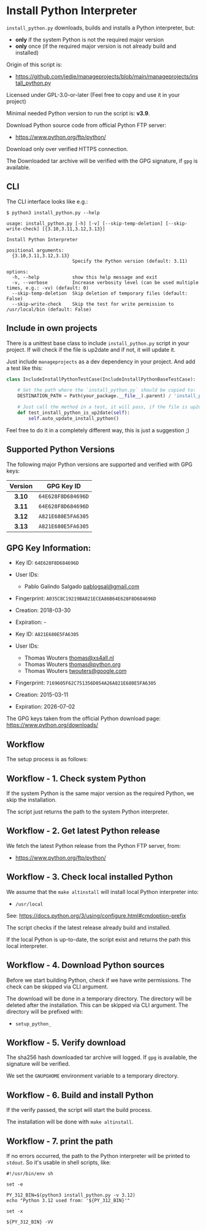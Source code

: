 # Install Python Interpreter

`install_python.py` downloads, builds and installs a Python interpreter, but:
- **only** if the system Python is not the required major version
- **only** once (if the required major version is not already build and installed)

Origin of this script is:
* https://github.com/jedie/manageprojects/blob/main/manageprojects/install_python.py

Licensed under GPL-3.0-or-later (Feel free to copy and use it in your project)

Minimal needed Python version to run the script is: **v3.9**.

Download Python source code from official Python FTP server:
 * https://www.python.org/ftp/python/

Download only over verified HTTPS connection.

The Downloaded tar archive will be verified with the GPG signature, if `gpg` is available.

## CLI

The CLI interface looks like e.g.:
```shell
$ python3 install_python.py --help

usage: install_python.py [-h] [-v] [--skip-temp-deletion] [--skip-write-check] [{3.10,3.11,3.12,3.13}]

Install Python Interpreter

positional arguments:
  {3.10,3.11,3.12,3.13}
                        Specify the Python version (default: 3.11)

options:
  -h, --help            show this help message and exit
  -v, --verbose         Increase verbosity level (can be used multiple times, e.g.: -vv) (default: 0)
  --skip-temp-deletion  Skip deletion of temporary files (default: False)
  --skip-write-check    Skip the test for write permission to /usr/local/bin (default: False)

```

## Include in own projects

There is a unittest base class to include `install_python.py` script in your project.
If will check if the file is up2date and if not, it will update it.

Just include `manageprojects` as a dev dependency in your project.
And add a test like this:

```python
class IncludeInstallPythonTestCase(IncludeInstallPythonBaseTestCase):

    # Set the path where the `install_python.py` should be copied to:
    DESTINATION_PATH = Path(your_package.__file__).parent) / 'install_python.py'

    # Just call the method in a test, it will pass, if the file is up2date:
    def test_install_python_is_up2date(self):
        self.auto_update_install_python()
```

Feel free to do it in a completely different way, this is just a suggestion ;)

## Supported Python Versions

The following major Python versions are supported and verified with GPG keys:

| Version | GPG Key ID |
|:-------:|------------|
| **3.10** | `64E628F8D684696D` |
| **3.11** | `64E628F8D684696D` |
| **3.12** | `A821E680E5FA6305` |
| **3.13** | `A821E680E5FA6305` |

## GPG Key Information:

* Key ID: `64E628F8D684696D`
* User IDs:
  * Pablo Galindo Salgado <pablogsal@gmail.com>
* Fingerprint: `A035C8C19219BA821ECEA86B64E628F8D684696D`
* Creation: 2018-03-30
* Expiration: -


* Key ID: `A821E680E5FA6305`
* User IDs:
  * Thomas Wouters <thomas@xs4all.nl>
  * Thomas Wouters <thomas@python.org>
  * Thomas Wouters <twouters@google.com>
* Fingerprint: `7169605F62C751356D054A26A821E680E5FA6305`
* Creation: 2015-03-11
* Expiration: 2026-07-02


The GPG keys taken from the official Python download page: https://www.python.org/downloads/

## Workflow

The setup process is as follows:

## Workflow - 1. Check system Python

If the system Python is the same major version as the required Python, we skip the installation.

The script just returns the path to the system Python interpreter.

## Workflow - 2. Get latest Python release

We fetch the latest Python release from the Python FTP server, from:
 * https://www.python.org/ftp/python/

## Workflow - 3. Check local installed Python

We assume that the `make altinstall` will install local Python interpreter into:
 * `/usr/local`


See: https://docs.python.org/3/using/configure.html#cmdoption-prefix

The script checks if the latest release already build and installed.

If the local Python is up-to-date, the script exist and returns the path this local interpreter.

## Workflow - 4. Download Python sources

Before we start building Python, check if we have write permissions.
The check can be skipped via CLI argument.

The download will be done in a temporary directory. The directory will be deleted after the installation.
This can be skipped via CLI argument. The directory will be prefixed with:
 * `setup_python_`

## Workflow - 5. Verify download

The sha256 hash downloaded tar archive will logged.
If `gpg` is available, the signature will be verified.

We set the `GNUPGHOME` environment variable to a temporary directory.

## Workflow - 6. Build and install Python

If the verify passed, the script will start the build process.

The installation will be done with `make altinstall`.

## Workflow - 7. print the path

If no errors occurred, the path to the Python interpreter will be printed to `stdout`.
So it's usable in shell scripts, like:

```shell
#!/usr/bin/env sh

set -e

PY_312_BIN=$(python3 install_python.py -v 3.12)
echo "Python 3.12 used from: '${PY_312_BIN}'"

set -x

${PY_312_BIN} -VV

```